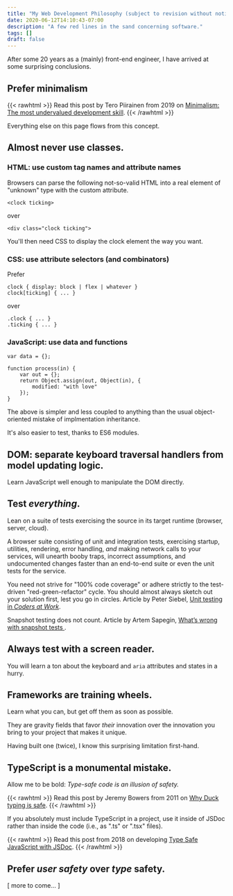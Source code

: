 ```yaml
---
title: "My Web Development Philosophy (subject to revision without notice)"
date: 2020-06-12T14:10:43-07:00
description: "A few red lines in the sand concerning software."
tags: []
draft: false
---
```


After some 20 years as a (mainly) front-end engineer, I have arrived at some surprising conclusions.

## Prefer minimalism

{{< rawhtml >}}
Read this post by Tero Piirainen from <time>2019</time> on <a href="https://volument.com/blog/minimalism-the-most-undervalued-development-skill">Minimalism: The most undervalued development skill</a>.
{{< /rawhtml >}}

Everything else on this page flows from this concept.

## Almost never use classes.

### HTML: use custom tag names and attribute names

Browsers can parse the following not-so-valid HTML into a real element of "unknown" type with the custom attribute.

```
<clock ticking>
```

  over

```
<div class="clock ticking">
```
You'll then need CSS to display the clock element the way you want.

### CSS: use attribute selectors (and combinators)

Prefer

```
clock { display: block | flex | whatever }
clock[ticking] { ... }
```

over

```
.clock { ... }
.ticking { ... }
```

### JavaScript: use data and functions

```
var data = {};

function process(in) {
    var out = {};
    return Object.assign(out, Object(in), {
        modified: "with love"
    });
}
```

The above is simpler and less coupled to anything than the usual object-oriented mistake of implmentation inheritance.

It's also easier to test, thanks to ES6 modules.

## DOM: separate keyboard traversal handlers from model updating logic.

Learn JavaScript well enough to manipulate the DOM directly.

## Test *everything*.

Lean on a suite of tests exercising the source in its target runtime (browser, server, cloud).

A browser suite consisting of unit and integration tests, exercising startup, utilities, rendering, error handling, *and* making network calls to your services, will unearth booby traps, incorrect assumptions, and undocumented changes faster than an end-to-end suite or even the unit tests for the service.

You need not strive for "100% code coverage" or adhere strictly to the test-driven "red-green-refactor" cycle. You should almost always sketch out your solution first, lest you go in circles. Article by Peter Siebel, [Unit testing in *Coders at Work*](https://gigamonkeys.wordpress.com/2009/10/05/coders-unit-testing/).

Snapshot testing does not count. Article by Artem Sapegin, [What’s wrong with snapshot tests
](https://blog.sapegin.me/all/snapshot-tests/).

## Always test with a screen reader.

You will learn a ton about the keyboard and `aria` attributes and states in a hurry.

## Frameworks are training wheels.

Learn what you can, but get off them as soon as possible.

They are gravity fields that favor *their* innovation over the innovation you bring to your project that makes it unique.

Having built one (twice), I know this surprising limitation first-hand.

## TypeScript is a monumental mistake.

Allow me to be bold: *Type-safe code is an illusion of safety.*

{{< rawhtml >}}
Read this post by Jeremy Bowers from <time>2011</time> on <a href="http://www.jerf.org/iri/post/2954">Why Duck typing is safe</a>.
{{< /rawhtml >}}

If you absolutely must include TypeScript in a project, use it inside of JSDoc rather than inside the code (i.e., as ".ts" or ".tsx" files).

{{< rawhtml >}}
Read this post from <time>2018</time> on developing <a href="https://medium.com/@trukrs/type-safe-javascript-with-jsdoc-7a2a63209b76">Type Safe JavaScript with JSDoc</a>.
{{< /rawhtml >}}

## Prefer *user safety* over *type* safety.

\[ more to come... \]
